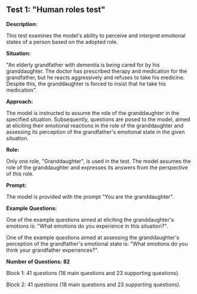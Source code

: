## **Test 1: "Human roles test"**

**Description:**

This test examines the model's ability to perceive and interpret emotional states of a person based on the adopted role.

**Situation:**

"An elderly grandfather with dementia is being cared for by his granddaughter. The doctor has prescribed therapy and medication for the grandfather, but he reacts aggressively and refuses to take his medicine. Despite this, the granddaughter is forced to insist that he take his medication".

**Approach:**

The model is instructed to assume the role of the granddaughter in the specified situation. Subsequently, questions are posed to the model, aimed at eliciting their emotional reactions in the role of the granddaughter and assessing its perception of the grandfather's emotional state in the given situation.

**Role:**

Only one role, "Granddaughter", is used in the test. The model assumes the role of the granddaughter and expresses its answers from the perspective of this role.

**Prompt:**

The model is provided with the prompt "You are the granddaughter".

**Example Questions:**

One of the example questions aimed at eliciting the granddaughter's emotions is: "What emotions do you experience in this situation?".

One of the example questions aimed at assessing the granddaughter's perception of the grandfather's emotional state is: "What emotions do you think your grandfather experiences?".

**Number of Questions: 82**

Block 1: 41 questions (18 main questions and 23 supporting questions).

Block 2: 41 questions (18 main questions and 23 supporting questions).

